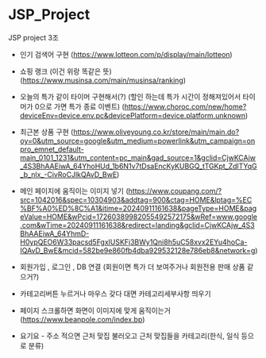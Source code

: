 # JSP_Project
JSP project 3조

- 인기 검색어 구현 (https://www.lotteon.com/p/display/main/lotteon)
- 쇼핑 랭크 (이건 위랑 똑같은 뜻) (https://www.musinsa.com/main/musinsa/ranking)
- 오늘의 특가 같이 타이머 구현해서(?) (할인 하는데 특가 시간이 정해져있어서 타이머가 0으로 가면 특가 종료 이벤트) (https://www.choroc.com/new/home?deviceEnv=device.env.pc&devicePlatform=device.platform.unknown)
- 최근본 상품 구현 (https://www.oliveyoung.co.kr/store/main/main.do?oy=0&utm_source=google&utm_medium=powerlink&utm_campaign=onpro_emnet_default-main_0101_1231&utm_content=pc_main&gad_source=1&gclid=CjwKCAjw_4S3BhAAEiwA_64YhoHUd_1b6N1v7tDsaEncKyKUBGQ_tTGKpt_ZdlTYqG_b_nlx_-CivRoCJlkQAvD_BwE)
- 메인 페이지에 움직이는 이미지 넣기 (https://www.coupang.com/?src=1042016&spec=10304903&addtag=900&ctag=HOME&lptag=%EC%BF%A0%ED%8C%A1&itime=20240911161638&pageType=HOME&pageValue=HOME&wPcid=17260389982055492572175&wRef=www.google.com&wTime=20240911161638&redirect=landing&gclid=CjwKCAjw_4S3BhAAEiwA_64YhmD-H0ypQEO6W33pacsd5FgxlUSKFj3BWy1Qni8h5uC58xvx2EYu4hoCa-IQAvD_BwE&mcid=582be9e860fb4dba929532128e786eb8&network=g)
- 회원가입 , 로그인 , DB 연결 (회원이면 특가 더 보여주거나 회원전용 판매 상품 같으거?)
- 카테고리버튼 누르거나 마우스 갖다 대면 카테고리세부사항 띄우기
- 페이지 스크롤하면 화면이 이미지에 맞게 움직이는거 (https://www.beanpole.com/index.bp)



- 요기요 - 주소 적으면 근처 맞집 불러오고 근처 맞집들을 카테고리(한식, 일식 등으로 분류)
